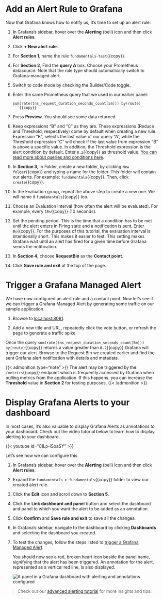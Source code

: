 # Add an Alert Rule to Grafana

Now that Grafana knows how to notify us, it’s time to set up an alert rule:

1. In Grafana’s sidebar, hover over the **Alerting** (bell) icon and then click **Alert rules**.

1. Click **+ New alert rule**.

1. For **Section 1**, name the rule `fundamentals-test`{{copy}}.

1. For **Section 2**, Find the **query A** box. Choose your Prometheus datasource. Note that the rule type should automatically switch to Grafana-managed alert.

1. Switch to code mode by checking the Builder/Code toggle.

1. Enter the same Prometheus query that we used in our earlier panel:

   ```
   sum(rate(tns_request_duration_seconds_count[5m])) by(route)
   ```{{copy}}

1. Press **Preview**. You should see some data returned.

1. Keep expressions “B” and “C” as they are. These expressions (Reduce and Threshold, respectively) come by default when creating a new rule. Expression “B”, selects the last value of our query “A”, while the Threshold expression “C” will check if the last value from expression “B” is above a specific value. In addition, the Threshold expression is the alert condition by default. Enter `0.2`{{copy}} as threshold value. [You can read more about queries and conditions here](https://grafana.com/docs/grafana/latest/alerting/fundamentals/alert-rules/queries-conditions/#expression-queries).

1. In **Section 3**, in Folder, create a new folder, by clicking `New folder`{{copy}} and typing a name for the folder. This folder will contain our alerts. For example: `fundamentals`{{copy}}. Then, click `create`{{copy}}.

1. In the Evaluation group, repeat the above step to create a new one. We will name it `fundamentals`{{copy}} too.

1. Choose an Evaluation interval (how often the alert will be evaluated). For example, every `10s`{{copy}} (10 seconds).

1. Set the pending period. This is the time that a condition has to be met until the alert enters in Firing state and a notification is sent. Enter `0s`{{copy}}. For the purposes of this tutorial, the evaluation interval is intentionally short. This makes it easier to test. This setting makes Grafana wait until an alert has fired for a given time before Grafana sends the notification.

1. In **Section 4**, choose **RequestBin** as the **Contact point**.

1. Click **Save rule and exit** at the top of the page.

# Trigger a Grafana Managed Alert

We have now configured an alert rule and a contact point. Now let’s see if we can trigger a Grafana Managed Alert by generating some traffic on our sample application.

1. Browse to [localhost:8081]({{TRAFFIC_HOST1_8081}}).

1. Add a new title and URL, repeatedly click the vote button, or refresh the page to generate a traffic spike.

Once the query `sum(rate(tns_request_duration_seconds_count[5m])) by(route)`{{copy}} returns a value greater than `0.2`{{copy}} Grafana will trigger our alert. Browse to the Request Bin we created earlier and find the sent Grafana alert notification with details and metadata.

{{< admonition type=“note” >}}
The alert may be triggered by the `/metrics`{{copy}} endpoint which is frequently accessed by Grafana when pulling metrics from the application. If this happens, you can increase the **Threshold** value in **Section 2** for testing purposes.
{{< /admonition >}}

# Display Grafana Alerts to your dashboard

In most cases, it’s also valuable to display Grafana Alerts as annotations to your dashboard. Check out the video tutorial below to learn how to display alerting to your dashboard.

{{< youtube id=“ClLp-iSoaSY” >}}

Let’s see how we can configure this.

1. In Grafana’s sidebar, hover over the **Alerting** (bell) icon and then click **Alert rules**.

1. Expand the `fundamentals > fundamentals`{{copy}} folder to view our created alert rule.

1. Click the **Edit** icon and scroll down to **Section 5**.

1. Click the **Link dashboard and panel** button and select the dashboard and panel to which you want the alert to be added as an annotation.

1. Click **Confirm** and **Save rule and exit** to save all the changes.

1. In Grafana’s sidebar, navigate to the dashboard by clicking **Dashboards** and selecting the dashboard you created.

1. To test the changes, follow the steps listed to [trigger a Grafana Managed Alert](https://grafana.com#trigger-a-grafana-managed-alert).

   You should now see a red, broken heart icon beside the panel name, signifying that the alert has been triggered. An annotation for the alert, represented as a vertical red line, is also displayed.

   ![A panel in a Grafana dashboard with alerting and annotations configured](https://grafana.com/media/tutorials/grafana-alert-on-dashboard.png)

> Check out our [advanced alerting tutorial](http://grafana.com/tutorials/alerting-get-started-pt2/) for more insights and tips.
